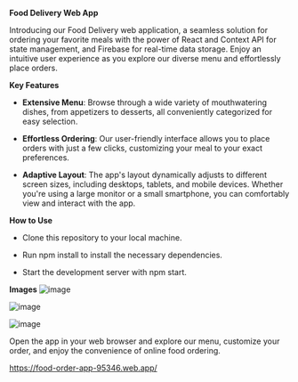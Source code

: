 **Food Delivery Web App**

Introducing our Food Delivery web application, a seamless solution for ordering your favorite meals with the power of React and Context API for state management, and Firebase for real-time data storage. Enjoy an intuitive user experience as you explore our diverse menu and effortlessly place orders. 

**Key Features**

 - **Extensive Menu**: Browse through a wide variety of mouthwatering dishes, from appetizers to desserts, all conveniently categorized for easy selection.

 - **Effortless Ordering**: Our user-friendly interface allows you to place orders with just a few clicks, customizing your meal to your exact preferences.

 - **Adaptive Layout**: The app's layout dynamically adjusts to different screen sizes, including desktops, tablets, and mobile devices. Whether you're using a large monitor or a small smartphone, you can comfortably view and interact with the app.

**How to Use**

  - Clone this repository to your local machine.

  - Run npm install to install the necessary dependencies.
   
  - Start the development server with npm start.

**Images**
  ![image](https://github.com/MihirDavada/FoodOrderApp0401/assets/101976200/36c92cb0-912e-4737-ba75-e9e7f72f2012)

  ![image](https://github.com/MihirDavada/FoodOrderApp0401/assets/101976200/194b1dee-b19f-4bc0-b74a-887df442a093)

  ![image](https://github.com/MihirDavada/FoodOrderApp0401/assets/101976200/d3fc574a-3e43-4571-a0de-7db318281a38)


Open the app in your web browser and explore our menu, customize your order, and enjoy the convenience of online food ordering.

https://food-order-app-95346.web.app/

